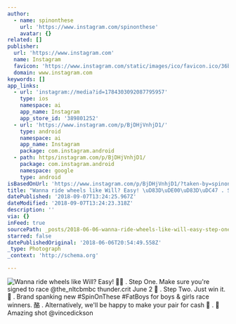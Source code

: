 ```yaml
---
author:
  - name: spinonthese
    url: 'https://www.instagram.com/spinonthese'
    avatar: {}
related: []
publisher:
  url: 'https://www.instagram.com'
  name: Instagram
  favicon: 'https://www.instagram.com/static/images/ico/favicon.ico/36b3ee2d91ed.ico'
  domain: www.instagram.com
keywords: []
app_links:
  - url: 'instagram://media?id=1784303092087795957'
    type: ios
    namespace: ai
    app_name: Instagram
    app_store_id: '389801252'
  - url: 'https://www.instagram.com/p/BjDHjVnhjD1/'
    type: android
    namespace: ai
    app_name: Instagram
    package: com.instagram.android
  - path: https/instagram.com/p/BjDHjVnhjD1/
    package: com.instagram.android
    namespace: google
    type: android
isBasedOnUrl: 'https://www.instagram.com/p/BjDHjVnhjD1/?taken-by=spinonthese'
title: "Wanna ride wheels like Will? Easy! \uD83D\uDE00\uD83D\uDC47 . Step One. Make sure you're signed to race @the_nltcbmbc thunder.crit June 2 \uD83D\uDC4C . Step Two. Just win it. \uD83C\uDFC6 . Brand spanking new #SpinOnThese #FatBoys for boys & girls race winners. \uD83E\uDD19 . Alternatively, we'll be happy to make your pair for cash \uD83D\uDE02 . \uD83D\uDCF8 Amazing shot @vincedickson"
datePublished: '2018-09-07T13:24:25.967Z'
dateModified: '2018-09-07T13:24:23.318Z'
description: ''
via: {}
inFeed: true
sourcePath: _posts/2018-06-06-wanna-ride-wheels-like-will-easy-step-one-make-sur.md
starred: false
datePublishedOriginal: '2018-06-06T20:54:49.558Z'
_type: Photograph
_context: 'http://schema.org'

---
```

![Wanna ride wheels like Will? Easy!  . Step One. Make sure you're signed to race @the_nltcbmbc thunder.crit June 2  . Step Two. Just win it.  . Brand spanking new #SpinOnThese #FatBoys for boys & girls race winners. 酪 . Alternatively, we'll be happy to make your pair for cash  .  Amazing shot @vincedickson](https://scontent-iad3-1.cdninstagram.com/vp/0a719f0a5c41fa0dee95c4263409c601/5BB0C334/t51.2885-15/e35/31757611_482207982182285_379207597481263104_n.jpg)